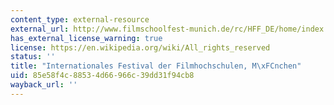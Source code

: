 ```yaml
---
content_type: external-resource
external_url: http://www.filmschoolfest-munich.de/rc/HFF_DE/home/index.asp
has_external_license_warning: true
license: https://en.wikipedia.org/wiki/All_rights_reserved
status: ''
title: "Internationales Festival der Filmhochschulen, M\xFCnchen"
uid: 85e58f4c-8853-4d66-966c-39dd31f94cb8
wayback_url: ''
---
```

